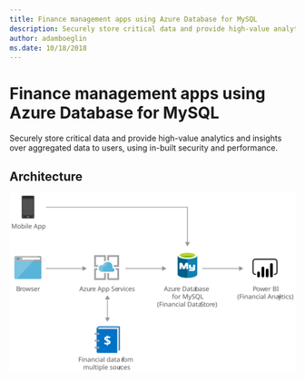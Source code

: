 ```yaml
---
title: Finance management apps using Azure Database for MySQL 
description: Securely store critical data and provide high-value analytics and insights over aggregated data to users, using in-built security and performance.
author: adamboeglin
ms.date: 10/18/2018
---
```

# Finance management apps using Azure Database for MySQL 
Securely store critical data and provide high-value analytics and insights over aggregated data to users, using in-built security and performance.

## Architecture
<img src="media/finance-management-apps-using-azure-database-for-mysql.svg" alt='architecture diagram' />